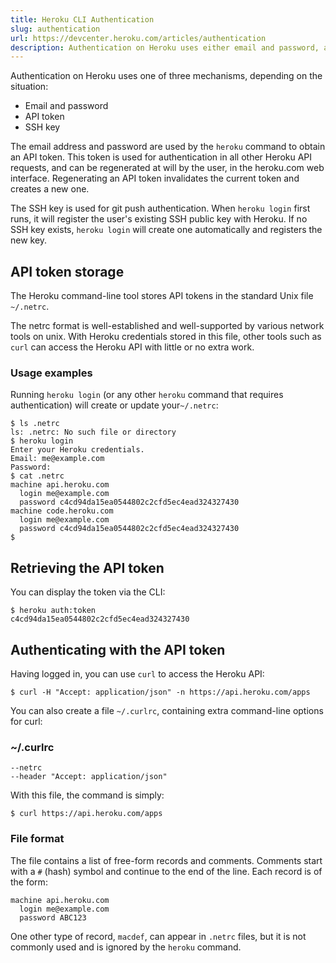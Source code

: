 ```yaml
---
title: Heroku CLI Authentication
slug: authentication
url: https://devcenter.heroku.com/articles/authentication
description: Authentication on Heroku uses either email and password, an API token, or an SSH key. The .netrc format can also be used to store credentials.
---
```


Authentication on Heroku uses one of three mechanisms,
depending on the situation:

* Email and password
* API token
* SSH key

The email address and password are used by the `heroku` command
to obtain an API token. This token is used for authentication in
all other Heroku API requests, and can be regenerated at will
by the user, in the heroku.com web interface. Regenerating an
API token invalidates the current token and creates a new one.

The SSH key is used for git push authentication. When `heroku
login` first runs, it will register the user's existing SSH public key
with Heroku. If no SSH key exists, `heroku login` will create one
automatically and registers the new key.

## API token storage

The Heroku command-line tool stores API tokens in the standard
Unix file `~/.netrc`.

The netrc format is well-established and well-supported by
various network tools on unix. With Heroku credentials stored in
this file, other tools such as `curl` can access the Heroku API
with little or no extra work.

### Usage examples

Running `heroku login` (or any other `heroku` command that
requires authentication) will create or update your`~/.netrc`:

```term
$ ls .netrc
ls: .netrc: No such file or directory
$ heroku login
Enter your Heroku credentials.
Email: me@example.com
Password:
$ cat .netrc
machine api.heroku.com
  login me@example.com
  password c4cd94da15ea0544802c2cfd5ec4ead324327430
machine code.heroku.com
  login me@example.com
  password c4cd94da15ea0544802c2cfd5ec4ead324327430
$
```

## Retrieving the API token

You can display the token via the CLI:

```term
$ heroku auth:token
c4cd94da15ea0544802c2cfd5ec4ead324327430
```

## Authenticating with the API token

Having logged in, you can use `curl` to access the Heroku API:

```term
$ curl -H "Accept: application/json" -n https://api.heroku.com/apps
```

You can also create a file `~/.curlrc`, containing extra command-line
options for curl:

### ~/.curlrc

```
--netrc
--header "Accept: application/json"
```

With this file, the command is simply:

```term
$ curl https://api.heroku.com/apps
```

### File format

The file contains a list of free-form records and comments. Comments
start with a `#` (hash) symbol and continue to the end of the line.
Each record is of the form:

```
machine api.heroku.com
  login me@example.com
  password ABC123
```

One other type of record, `macdef`, can appear in `.netrc` files, but
it is not commonly used and is ignored by the `heroku` command.
 